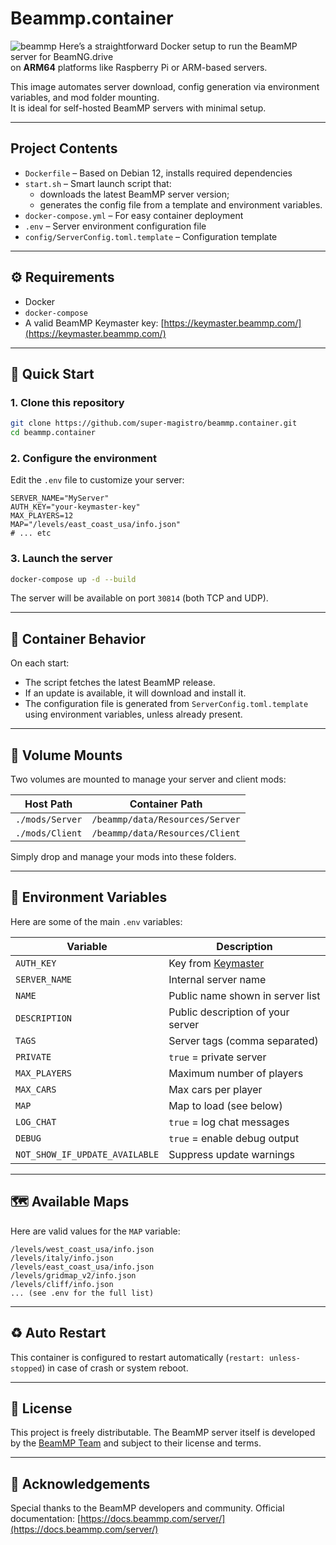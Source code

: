 # Beammp.container
![beammp](https://c10.patreonusercontent.com/4/patreon-media/p/campaign/661801/1367c3e61e524d2abfa6a53c23b3f8ae/eyJ3IjoxOTIwLCJ3ZSI6MX0%3D/8.png?token-hash=rrhg9uWO1Q_7gNrGz9-x3o3mlwLt31JuYAG6vdg6Hrc%3D&token-time=1754265600)
Here’s a straightforward Docker setup to run the BeamMP server for BeamNG.drive  
on **ARM64** platforms like Raspberry Pi or ARM-based servers.

This image automates server download, config generation via environment variables, and mod folder mounting.  
It is ideal for self-hosted BeamMP servers with minimal setup.

---

## Project Contents

- `Dockerfile` – Based on Debian 12, installs required dependencies
- `start.sh` – Smart launch script that:
  - downloads the latest BeamMP server version;
  - generates the config file from a template and environment variables.
- `docker-compose.yml` – For easy container deployment
- `.env` – Server environment configuration file
- `config/ServerConfig.toml.template` – Configuration template

---

## ⚙️ Requirements

- Docker
- `docker-compose`
- A valid BeamMP Keymaster key: [https://keymaster.beammp.com/](https://keymaster.beammp.com/)

---

## 🚀 Quick Start

### 1. Clone this repository

```bash
git clone https://github.com/super-magistro/beammp.container.git
cd beammp.container
```

### 2. Configure the environment

Edit the `.env` file to customize your server:

```dotenv
SERVER_NAME="MyServer"
AUTH_KEY="your-keymaster-key"
MAX_PLAYERS=12
MAP="/levels/east_coast_usa/info.json"
# ... etc
```

### 3. Launch the server

```bash
docker-compose up -d --build
```

The server will be available on port `30814` (both TCP and UDP).

---

## 🔁 Container Behavior

On each start:

* The script fetches the latest BeamMP release.
* If an update is available, it will download and install it.
* The configuration file is generated from `ServerConfig.toml.template` using environment variables, unless already present.

---

## 📁 Volume Mounts

Two volumes are mounted to manage your server and client mods:

| Host Path       | Container Path                  |
| --------------- | ------------------------------- |
| `./mods/Server` | `/beammp/data/Resources/Server` |
| `./mods/Client` | `/beammp/data/Resources/Client` |

Simply drop and manage your mods into these folders.

---

## 🔐 Environment Variables

Here are some of the main `.env` variables:

| Variable                       | Description                                         |
| ------------------------------ | --------------------------------------------------- |
| `AUTH_KEY`                     | Key from [Keymaster](https://keymaster.beammp.com/) |
| `SERVER_NAME`                  | Internal server name                                |
| `NAME`                         | Public name shown in server list                    |
| `DESCRIPTION`                  | Public description of your server                   |
| `TAGS`                         | Server tags (comma separated)                       |
| `PRIVATE`                      | `true` = private server                             |
| `MAX_PLAYERS`                  | Maximum number of players                           |
| `MAX_CARS`                     | Max cars per player                                 |
| `MAP`                          | Map to load (see below)                             |
| `LOG_CHAT`                     | `true` = log chat messages                          |
| `DEBUG`                        | `true` = enable debug output                        |
| `NOT_SHOW_IF_UPDATE_AVAILABLE` | Suppress update warnings                            |

---

## 🗺️ Available Maps

Here are valid values for the `MAP` variable:

```
/levels/west_coast_usa/info.json
/levels/italy/info.json
/levels/east_coast_usa/info.json
/levels/gridmap_v2/info.json
/levels/cliff/info.json
... (see .env for the full list)
```

---

## ♻️ Auto Restart

This container is configured to restart automatically (`restart: unless-stopped`) in case of crash or system reboot.

---

## 📄 License

This project is freely distributable.
The BeamMP server itself is developed by the [BeamMP Team](https://beammp.com) and subject to their license and terms.

---

## 🙏 Acknowledgements

Special thanks to the BeamMP developers and community.
Official documentation: [https://docs.beammp.com/server/](https://docs.beammp.com/server/)
